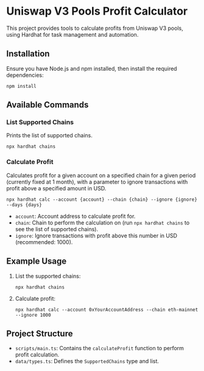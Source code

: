 # Uniswap V3 Pools Profit Calculator

This project provides tools to calculate profits from Uniswap V3 pools, using Hardhat for task management and automation.

## Installation

Ensure you have Node.js and npm installed, then install the required dependencies:

```shell
npm install
```

## Available Commands

### List Supported Chains

Prints the list of supported chains.

```shell
npx hardhat chains
```

### Calculate Profit

Calculates profit for a given account on a specified chain for a given period (currently fixed at 1 month), with a parameter to ignore transactions with profit above a specified amount in USD.

```shell
npx hardhat calc --account {account} --chain {chain} --ignore {ignore} --days {days}
```

- `account`: Account address to calculate profit for.
- `chain`: Chain to perform the calculation on (run `npx hardhat chains` to see the list of supported chains).
- `ignore`: Ignore transactions with profit above this number in USD (recommended: 1000).

## Example Usage

1. List the supported chains:

   ```shell
   npx hardhat chains
   ```

2. Calculate profit:

   ```shell
   npx hardhat calc --account 0xYourAccountAddress --chain eth-mainnet --ignore 1000
   ```

## Project Structure

- `scripts/main.ts`: Contains the `calculateProfit` function to perform profit calculation.
- `data/types.ts`: Defines the `SupportedChains` type and list.
